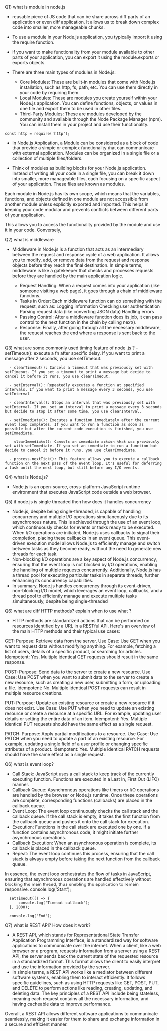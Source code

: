 Q1) what is module in node.js
  - reusable piece of JS code that can be share across diff parts of an application or even diff application. It allows us to break down complex code into smaller, more manageable chunks.
  - To use a module in your Node.js application, you typically import it using the require function.
  - if you want to make functionality from your module available to other parts of your application, you can export it using the module.exports or exports objects.



   -  There are three main types of modules in Node.js:
        - Core Modules: These are built-in modules that come with Node.js installation, such as http, fs, path, etc. You can use them directly in your code by requiring them.
        - Local Modules: These are modules you create yourself within your Node.js application. You can define functions, objects, or values in one file and export them to be used in other files.
        - Third-Party Modules: These are modules developed by the community and available through the Node Package Manager (npm). You can install them in your project and use their functionality.
    
    const http = require('http');

  - In Node.js Application, a Module can be considered as a block of code that provide a simple or complex functionality that can communicate with external application. Modules can be organized in a single file or a collection of multiple files/folders.

  - Think of modules as building blocks for your Node.js application. Instead of writing all your code in a single file, you can break it down into smaller, more manageable files, each focusing on a specific aspect of your application. These files are known as modules.

Each module in Node.js has its own scope, which means that the variables, functions, and objects defined in one module are not accessible from another module unless explicitly exported and imported. This helps in keeping your code modular and prevents conflicts between different parts of your application.

 This allows you to access the functionality provided by the module and use it in your code. Conversely, 


Q2) what is middleware
  - Middleware in Node.js is a function that acts as an intermediary between the request and response cycle of a web application. It allows you to modify, add, or remove data from the request and response objects before they reach the final destination.
In simple terms, middleware is like a gatekeeper that checks and processes requests before they are handled by the main application logic.           

      - Request Handling: When a request comes into your application (like someone visiting a web page), it goes through a chain of middleware functions.
      - Tasks in Order: Each middleware function can do something with the request, such as:
              Logging information
              Checking user authentication
              Parsing request data (like converting JSON data)
              Handling errors
      - Passing Control: After a middleware function does its job, it can pass control to the next function in the chain by calling next().
      - Response: Finally, after going through all the necessary middleware, the request reaches the end where a response is sent back to the user.


Q3) what are some commonly  used timing feature of node .js ?
      - setTimeout(): execute a fn after specific delay. If you want to print a message after 2 seconds, you use setTimeout.

      - clearTimeout(): Cancels a timeout that was previously set with setTimeout. If you set a timeout to print a message but decide to cancel it before it runs, you use clearTimeout.

      - setInterval(): Repeatedly executes a function at specified intervals. If you want to print a message every 3 seconds, you use setInterval

      - clearInterval(): Stops an interval that was previously set with setInterval. If you set an interval to print a message every 3 seconds but decide to stop it after some time, you use clearInterval.

      - setImmediate(): Executes a function immediately after the current event loop completes. If you want to run a function as soon as possible but after the current code execution is finished, you use setImmediate.

      - clearImmediate(): Cancels an immediate action that was previously set with setImmediate. If you set an immediate to run a function but decide to cancel it before it runs, you use clearImmediate.

      - process.nextTick(): This feature allows you to execute a callback function on the next pass of the event loop. It's useful for deferring a task until the next loop, but still before any I/O events.

Q4) what is Node.js?
 - Node.js is an open-source, cross-platform JavaScript runtime environment that executes JavaScript code outside a web browser.


Q5) if node.js is single threaded then how does it handles concurrency
  - Node.js, despite being single-threaded, is capable of handling concurrency and multiple I/O operations simultaneously due to its asynchronous nature. This is achieved through the use of an event loop, which continuously checks for events or tasks ready to be executed. When I/O operations are initiated, Node.js uses callbacks to signal their completion, placing these callbacks in an event queue. This event-driven execution model allows Node.js to efficiently manage and switch between tasks as they become ready, without the need to generate new threads for each task.
  - Non-blocking I/O operations are a key aspect of Node.js concurrency, ensuring that the event loop is not blocked by I/O operations, enabling the handling of multiple requests concurrently. Additionally, Node.js has a thread pool for executing particular tasks in separate threads, further enhancing its concurrency capabilities.
 - In summary, Node.js handles concurrency through its event-driven, non-blocking I/O model, which leverages an event loop, callbacks, and a thread pool to efficiently manage and execute multiple tasks simultaneously, despite being single-threaded


Q6) what are diff HTTP methods? explain when to use what ? 
 - HTTP methods are standardized actions that can be performed on resources identified by a URL in a RESTful API. Here's an overview of the main HTTP methods and their typical use cases:

GET:
    Purpose: Retrieve data from the server.
    Use Case: Use GET when you want to request data without modifying anything. For example, fetching a list of users, details of a specific product, or searching for articles.
    Idempotent: Yes. Multiple identical GET requests should result in the same response.

POST:
    Purpose: Send data to the server to create a new resource.
    Use Case: Use POST when you want to submit data to the server to create a new resource, such as creating a new user, submitting a form, or uploading a file.
    Idempotent: No. Multiple identical POST requests can result in multiple resource creations.

PUT:
    Purpose: Update an existing resource or create a new resource if it does not exist.
    Use Case: Use PUT when you need to update an existing resource or create a resource at a specific URL. For example, updating user details or setting the entire data of an item.
    Idempotent: Yes. Multiple identical PUT requests should have the same effect as a single request.

PATCH:
    Purpose: Apply partial modifications to a resource.
    Use Case: Use PATCH when you need to update a part of an existing resource. For example, updating a single field of a user profile or changing specific attributes of a product.
    Idempotent: Yes. Multiple identical PATCH requests should have the same effect as a single request.


Q6) what is event loop?
 - Call Stack: JavaScript uses a call stack to keep track of the currently executing function. Functions are executed in a Last In, First Out (LIFO) manner.
  - Callback Queue: Asynchronous operations like timers or I/O operations are handled by the browser or Node.js runtime. Once these operations are complete, corresponding functions (callbacks) are placed in the callback queue.
 -  Event Loop: The event loop continuously checks the call stack and the callback queue. If the call stack is empty, it takes the first function from the callback queue and pushes it onto the call stack for execution.
 -  Execution: Functions in the call stack are executed one by one. If a function contains asynchronous code, it might initiate further asynchronous operations.
 -  Callback Execution: When an asynchronous operation is complete, its callback is placed in the callback queue.
 -  Repeat: The event loop continues this process, ensuring that the call stack is always empty before taking the next function from the callback queue.

  In essence, the event loop orchestrates the flow of tasks in JavaScript, ensuring that asynchronous operations are handled effectively without blocking the main thread, thus enabling the application to remain responsive.
      console.log('Start');

      setTimeout(() => {
          console.log('Timeout callback');
      }, 2000);

      console.log('End');


Q7) what is REST API? How does it work?
 - A REST API, which stands for Representational State Transfer Application Programming Interface, is a standardized way for software applications to communicate over the internet. When a client, like a web browser or a program, requests information from a server using a REST API, the server sends back the current state of the requested resource in a standardized format. This format allows the client to easily interpret and use the information provided by the server.
 - In simple terms, a REST API works like a mediator between different software systems, enabling them to interact efficiently. It follows specific guidelines, such as using HTTP requests like GET, POST, PUT, and DELETE to perform actions like reading, creating, updating, and deleting data. The key principles of a REST API include being stateless, meaning each request contains all the necessary information, and having cacheable data to improve performance.
 
Overall, a REST API allows different software applications to communicate seamlessly, making it easier for them to share and exchange information in a secure and efficient manner.
